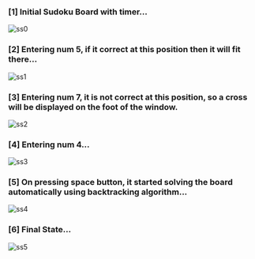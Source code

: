 <h3>[1] Initial Sudoku Board with timer...</h3>

![ss0](https://user-images.githubusercontent.com/54903209/94850431-8fb19800-0444-11eb-939c-65e3d37a1e92.JPG)

<h3>[2] Entering num 5, if it correct at this position then it will fit there...</h3>
  
![ss1](https://user-images.githubusercontent.com/54903209/94850451-993b0000-0444-11eb-9bb7-b604fa7b69b5.JPG)

<h3>[3] Entering num 7, it is not correct at this position, so a cross will be displayed on the foot of the window.</h3>

![ss2](https://user-images.githubusercontent.com/54903209/94850492-a3f59500-0444-11eb-99bc-ab4d7ed49e02.JPG)

<h3>[4] Entering num 4...</h3>

![ss3](https://user-images.githubusercontent.com/54903209/94850511-a8ba4900-0444-11eb-8954-c38be63ac908.JPG)

<h3>[5] On pressing space button, it started solving the board automatically using backtracking algorithm...</h3>

![ss4](https://user-images.githubusercontent.com/54903209/94850523-abb53980-0444-11eb-938d-e24aac8fa803.JPG)

<h3>[6] Final State...</h3>

![ss5](https://user-images.githubusercontent.com/54903209/94850532-afe15700-0444-11eb-85ca-5c573f5e570d.JPG)

